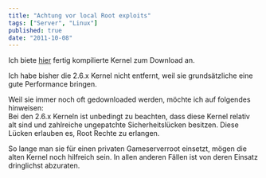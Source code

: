 ```yaml
---
title: "Achtung vor local Root exploits"
tags: ["Server", "Linux"]
published: true
date: "2011-10-08"
---
```

Ich biete [hier](/gameserverkernel/) fertig kompilierte Kernel zum Download an.

Ich habe bisher die 2.6.x Kernel nicht entfernt, weil sie grundsätzliche eine gute Performance bringen.

Weil sie immer noch oft gedownloaded werden, möchte ich auf folgendes hinweisen:  
Bei den 2.6.x Kerneln ist unbedingt zu beachten, dass diese Kernel relativ alt sind und zahlreiche ungepatchte Sicherheitslücken besitzen. Diese Lücken erlauben es, Root Rechte zu erlangen.

So lange man sie für einen privaten Gameserverroot einsetzt, mögen die alten Kernel noch hilfreich sein. In allen anderen Fällen ist von deren Einsatz dringlichst abzuraten.